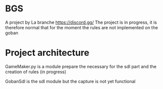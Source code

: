 # BGS
A project by La branche https://discord.gg/
The project is in progress, it is therefore normal that for the moment the rules are not implemented on the goban

# Project architecture
GameMaker.py is a module prepare the necessary for the sdl part and the creation of rules (in progress)

GobanSdl is the sdl module but the capture is not yet functional
